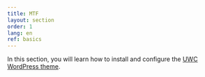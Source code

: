 ```yaml
---
title: MTF
layout: section
order: 1
lang: en
ref: basics
---
```


In this section, you will learn how to install and configure the [UWC WordPress theme](https://github.com/uwc/uwc-website).
